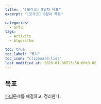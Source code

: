 ```yaml
---
title:  "[모각코] 8일차 목표"
excerpt: "[모각코] 8일차 목표"

categories:
  - 모각코
tags:
  - Activity
  - Algorithm

toc: true
toc_label: "목차"
toc_icon: "clipboard-list"
last_modified_at: 2020-01-30T13:50:00+9:00
---
```


## 목표
[파티](https://www.acmicpc.net/problem/1238)문제를 해결하고, 정리한다.  
